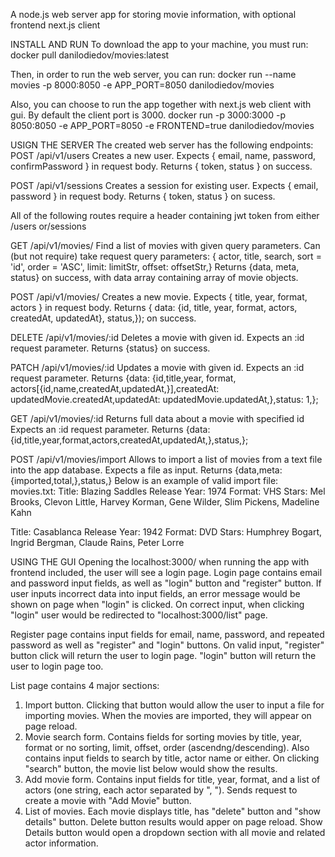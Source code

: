 A node.js web server app for storing movie information, with optional frontend next.js client

INSTALL AND RUN
To download the app to your machine, you must run:
docker pull danilodiedov/movies:latest

Then, in order to run the web server, you can run:
docker run --name movies -p 8000:8050 -e APP_PORT=8050 danilodiedov/movies

Also, you can choose to run the app together with next.js web client with gui. By default the client port is 3000.
docker run -p 3000:3000 -p 8050:8050 -e APP_PORT=8050 -e FRONTEND=true danilodiedov/movies

USIGN THE SERVER
The created web server has the following endpoints:
POST /api/v1/users
Creates a new user. 
Expects { email, name, password, confirmPassword } in request body.
Returns { token, status } on success.

POST /api/v1/sessions
Creates a session for existing user.
Expects { email, password } in request body.
Returns { token, status } on sucess.

All of the following routes require a header containing jwt token from either /users or/sessions

GET /api/v1/movies/
Find a list of movies with given query parameters.
Can (but not require) take request query parameters: { actor, title, search, sort = 'id', order = 'ASC', limit: limitStr, offset: offsetStr,}
Returns {data, meta, status} on success, with data array containing array of movie objects.

POST /api/v1/movies/
Creates a new movie.
Expects { title, year, format, actors } in request body.
Returns { data: {id, title, year, format, actors, createdAt, updatedAt}, status,}); on success.

DELETE /api/v1/movies/:id
Deletes a movie with given id.
Expects an :id request parameter.
Returns {status} on success.

PATCH /api/v1/movies/:id
Updates a movie with given id.
Expects  an :id request parameter.
Returns {data: {id,title,year, format, actors[{id,name,createdAt,updatedAt,}],createdAt: updatedMovie.createdAt,updatedAt: updatedMovie.updatedAt,},status: 1,};

GET /api/v1/movies/:id
Returns full data about a movie with specified id
Expects an :id request parameter.
Returns {data: {id,title,year,format,actors,createdAt,updatedAt,},status,};

POST /api/v1/movies/import
Allows to import a list of movies from a text file into the app database.
Expects a file as input.
Returns {data,meta: {imported,total,},status,}
Below is an example of valid import file:
movies.txt:
Title: Blazing Saddles
Release Year: 1974
Format: VHS
Stars: Mel Brooks, Clevon Little, Harvey Korman, Gene Wilder, Slim Pickens, Madeline Kahn

Title: Casablanca
Release Year: 1942
Format: DVD
Stars: Humphrey Bogart, Ingrid Bergman, Claude Rains, Peter Lorre


USING THE GUI
Opening the localhost:3000/ when running the app with frontend included, the user will see a login page.
Login page contains email and password input fields, as well as "login" button and "register" button.
If user inputs incorrect data into input fields, an error message would be shown on page when "login" is clicked.
On correct input, when clicking "login" user would be redirected to "localhost:3000/list" page.

Register page contains input fields for email, name, password, and repeated password as well as "register" and "login" buttons.
On valid input, "register" button click will return the user to login page.
"login" button will return the user to login page too.

List page contains 4 major sections:
1. Import button. Clicking that button would allow the user to input a file for importing movies. When the movies are imported, they will appear on page reload.
2. Movie search form. Contains fields for sorting movies by title, year, format or no sorting, limit, offset, order (ascendng/descending).
Also contains input fields to search by title, actor name or either.
On clicking "search" button, the movie list below would show the results.
3. Add movie form. Contains input fields for title, year, format, and a list of actors (one string, each actor separated by ", "). Sends request to create a movie with "Add Movie" button.
4. List of movies. Each movie displays title, has "delete" button and "show details" button. 
Delete button results would apper on page reload. 
Show Details button would open a dropdown section with all movie and related actor information. 
